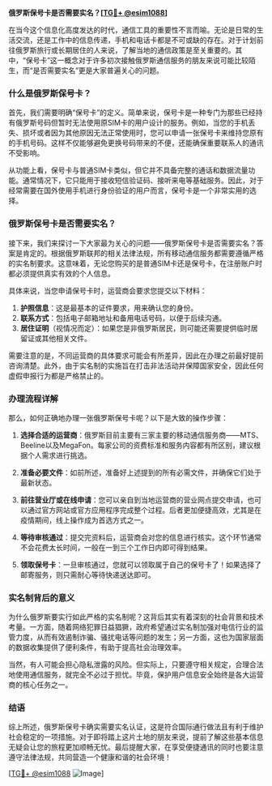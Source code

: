 **俄罗斯保号卡是否需要实名？[[TG💪+ @esim1088](https://t.me/s/esim1088)]**

在当今这个信息化高度发达的时代，通信工具的重要性不言而喻。无论是日常的生活交流，还是工作中的信息传递，手机和电话卡都是不可或缺的存在。对于计划前往俄罗斯旅行或长期居住的人来说，了解当地的通信政策是至关重要的。其中，“保号卡”这一概念对于许多初次接触俄罗斯通信服务的朋友来说可能比较陌生，而“是否需要实名”更是大家普遍关心的问题。

### 什么是俄罗斯保号卡？

首先，我们需要明确“保号卡”的定义。简单来说，保号卡是一种专门为那些已经持有俄罗斯号码但暂时无法使用原SIM卡的用户设计的服务。例如，当您的手机丢失、损坏或者因为其他原因无法正常使用时，您可以申请一张保号卡来维持您原有的手机号码。这样不仅能够避免更换号码带来的不便，还能确保重要联系人的通讯不受影响。

从功能上看，保号卡与普通SIM卡类似，但它并不具备完整的通话和数据流量功能。通常情况下，它只能用于接收短信验证码、接听来电等基础服务。因此，对于经常需要在国外使用手机进行身份验证的用户而言，保号卡是一个非常实用的选择。

### 俄罗斯保号卡是否需要实名？

接下来，我们来探讨一下大家最为关心的问题——俄罗斯保号卡是否需要实名？答案是肯定的。根据俄罗斯联邦的相关法律法规，所有移动通信服务都需要遵循严格的实名制要求。这意味着，无论您购买的是普通SIM卡还是保号卡，在注册账户时都必须提供真实有效的个人信息。

具体来说，当您申请保号卡时，运营商会要求您提交以下材料：

1. **护照信息**：这是最基本的证件要求，用来确认您的身份。
2. **联系方式**：包括电子邮箱地址和备用电话号码，以便于后续沟通。
3. **居住证明**（视情况而定）：如果您是非俄罗斯居民，则可能还需要提供临时居留证或其他相关文件。

需要注意的是，不同运营商的具体要求可能会有所差异，因此在办理之前最好提前咨询清楚。此外，由于实名制的实施旨在打击非法活动并保障国家安全，因此任何虚假申报行为都是严格禁止的。

### 办理流程详解

那么，如何正确地办理一张俄罗斯保号卡呢？以下是大致的操作步骤：

1. **选择合适的运营商**：俄罗斯目前主要有三家主要的移动通信服务商——MTS、Beeline以及MegaFon。每家公司的资费标准和服务内容都有所区别，建议根据个人需求进行挑选。
   
2. **准备必要文件**：如前所述，准备好上述提到的所有必需文件，并确保它们处于最新状态。

3. **前往营业厅或在线申请**：您可以亲自到当地运营商的营业网点提交申请，也可以通过官方网站或官方应用程序完成整个过程。后者更加便捷高效，尤其是在疫情期间，线上操作成为首选方式之一。

4. **等待审核通过**：提交完资料后，运营商会对您的信息进行核实。这个环节通常不会花费太长时间，一般在一到三个工作日内即可得到结果。

5. **领取保号卡**：一旦审核通过，您就可以领取属于自己的保号卡了！如果选择了邮寄服务，则只需耐心等待快递送达即可。

### 实名制背后的意义

为什么俄罗斯要实行如此严格的实名制呢？这背后其实有着深刻的社会背景和技术考量。一方面，随着网络犯罪日益猖獗，政府希望通过实名制加强对电信行业的监管力度，从而有效遏制诈骗、骚扰电话等问题的发生；另一方面，这也为国家层面的数据收集提供了便利条件，有助于提高社会治理效率。

当然，有人可能会担心隐私泄露的风险。但实际上，只要遵守相关规定，合理合法地使用通信服务，就完全不必过于担忧。毕竟，保护用户信息安全始终是各大运营商的核心任务之一。

### 结语

综上所述，俄罗斯保号卡确实需要实名认证，这是符合国际通行做法且有利于维护社会稳定的一项措施。对于即将踏上这片土地的朋友来说，提前了解这些基本信息无疑会让您的旅程更加顺畅无忧。最后提醒大家，在享受便捷通讯的同时也要注意遵守法律法规，共同营造一个健康和谐的社会环境！

[[TG💪+ @esim1088](https://t.me/s/esim1088) ![Image](https://i.postimg.cc/4NQfJmqS/Snipaste-2025-05-13-00-14-12.png)]